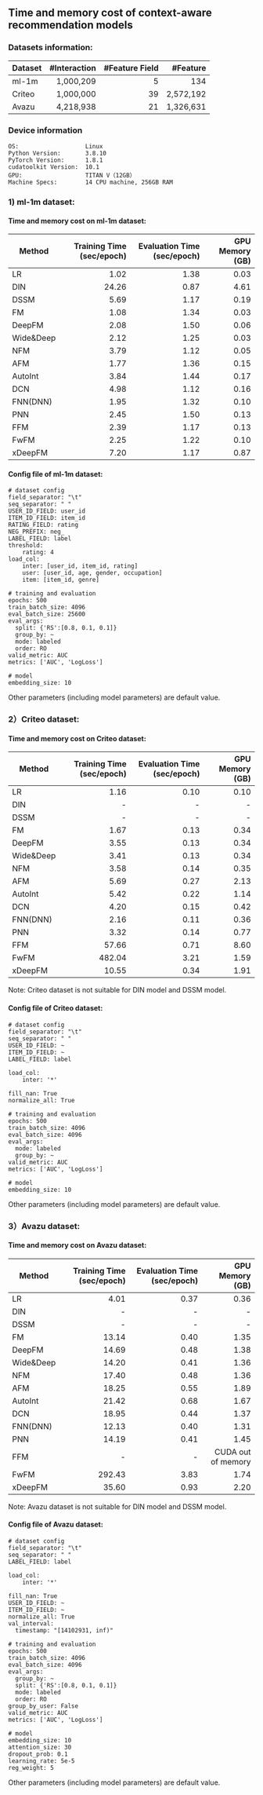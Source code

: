 ## Time and memory cost of context-aware recommendation models 

### Datasets information:

| Dataset | #Interaction | #Feature Field | #Feature   |
| ------- | -----------: | -------------: | ---------: |
| ml-1m   |   1,000,209  |             5  |       134  |
| Criteo  |   1,000,000  |            39  | 2,572,192  |
| Avazu   |   4,218,938  |            21  | 1,326,631  |

### Device information

```
OS:                   Linux
Python Version:       3.8.10
PyTorch Version:      1.8.1
cudatoolkit Version:  10.1
GPU:                  TITAN V（12GB）
Machine Specs:        14 CPU machine, 256GB RAM
```

### 1) ml-1m dataset:

#### Time and memory cost on ml-1m dataset:

| Method    | Training Time (sec/epoch) | Evaluation Time (sec/epoch) | GPU Memory (GB) |
| --------- | ------------------------: | --------------------------: | --------------: |
| LR        |                     1.02  |                       1.38  |           0.03  |
| DIN       |                    24.26  |                       0.87  |           4.61  |
| DSSM      |                     5.69  |                       1.17  |           0.19  |
| FM        |                     1.08  |                       1.34  |           0.03  |
| DeepFM    |                     2.08  |                       1.50  |           0.06  |
| Wide&Deep |                     2.12  |                       1.25  |           0.03  |
| NFM       |                     3.79  |                       1.12  |           0.05  |
| AFM       |                     1.77  |                       1.36  |           0.15  |
| AutoInt   |                     3.84  |                       1.44  |           0.17  |
| DCN       |                     4.98  |                       1.12  |           0.16  |
| FNN(DNN)  |                     1.95  |                       1.32  |           0.10  |
| PNN       |                     2.45  |                       1.50  |           0.13  |
| FFM       |                     2.39  |                       1.17  |           0.13  |
| FwFM      |                     2.25  |                       1.22  |           0.10  |
| xDeepFM   |                     7.20  |                       1.17  |           0.87  |

#### Config file of ml-1m dataset:

```
# dataset config
field_separator: "\t"
seq_separator: " "
USER_ID_FIELD: user_id
ITEM_ID_FIELD: item_id
RATING_FIELD: rating
NEG_PREFIX: neg_
LABEL_FIELD: label
threshold:
    rating: 4
load_col:
    inter: [user_id, item_id, rating]
    user: [user_id, age, gender, occupation]
    item: [item_id, genre]

# training and evaluation
epochs: 500
train_batch_size: 4096
eval_batch_size: 25600
eval_args:
  split: {'RS':[0.8, 0.1, 0.1]}
  group_by: ~
  mode: labeled
  order: RO
valid_metric: AUC
metrics: ['AUC', 'LogLoss']

# model
embedding_size: 10
```

Other parameters (including model parameters) are default value. 

### 2）Criteo dataset:

#### Time and memory cost on Criteo dataset:

| Method    | Training Time (sec/epoch) | Evaluation Time (sec/epoch) | GPU Memory (GB) |
| --------- | ------------------------: | --------------------------: | --------------: |
| LR        |                     1.16  |                       0.10  |           0.10  |
| DIN       |                         - |                           - |               - |
| DSSM      |                         - |                           - |               - |
| FM        |                     1.67  |                       0.13  |           0.34  |
| DeepFM    |                     3.55  |                       0.13  |           0.34  |
| Wide&Deep |                     3.41  |                       0.13  |           0.34  |
| NFM       |                     3.58  |                       0.14  |           0.35  |
| AFM       |                     5.69  |                       0.27  |           2.13  |
| AutoInt   |                     5.42  |                       0.22  |           1.14  |
| DCN       |                     4.20  |                       0.15  |           0.42  |
| FNN(DNN)  |                     2.16  |                       0.11  |           0.36  |
| PNN       |                     3.32  |                       0.14  |           0.77  |
| FFM       |                    57.66  |                       0.71  |           8.60  |
| FwFM      |                   482.04  |                       3.21  |           1.59  |
| xDeepFM   |                    10.55  |                       0.34  |           1.91  |

Note: Criteo dataset is not suitable for DIN model and DSSM model.
#### Config file of Criteo dataset:

```
# dataset config
field_separator: "\t"
seq_separator: " "
USER_ID_FIELD: ~
ITEM_ID_FIELD: ~
LABEL_FIELD: label

load_col: 
    inter: '*'

fill_nan: True
normalize_all: True

# training and evaluation
epochs: 500
train_batch_size: 4096
eval_batch_size: 4096
eval_args:
  mode: labeled
  group_by: ~
valid_metric: AUC
metrics: ['AUC', 'LogLoss']

# model
embedding_size: 10
```

Other parameters (including model parameters) are default value. 

### 3）Avazu dataset:

#### Time and memory cost on Avazu dataset:

| Method    | Training Time (sec/epoch) | Evaluation Time (sec/epoch) | GPU Memory (GB)      |
| --------- | ------------------------: | --------------------------: | -------------------: |
| LR        |                     4.01  |                       0.37  |                0.36  |
| DIN       |                         - |                           - |                    - |
| DSSM      |                         - |                           - |                    - |
| FM        |                    13.14  |                       0.40  |                1.35  |
| DeepFM    |                    14.69  |                       0.48  |                1.38  |
| Wide&Deep |                    14.20  |                       0.41  |                1.36  |
| NFM       |                    17.40  |                       0.48  |                1.36  |
| AFM       |                    18.25  |                       0.55  |                1.89  |
| AutoInt   |                    21.42  |                       0.68  |                1.67  |
| DCN       |                    18.95  |                       0.44  |                1.37  |
| FNN(DNN)  |                    12.13  |                       0.40  |                1.31  |
| PNN       |                    14.19  |                       0.41  |                1.45  |
| FFM       |                         - |                           - |   CUDA out of memory |
| FwFM      |                   292.43  |                       3.83  |                1.74  |
| xDeepFM   |                    35.60  |                       0.93  |                2.20  |

Note: Avazu dataset is not suitable for DIN model and DSSM model.
#### Config file of Avazu dataset:

```
# dataset config
field_separator: "\t"
seq_separator: " "
LABEL_FIELD: label

load_col: 
    inter: '*'

fill_nan: True
USER_ID_FIELD: ~
ITEM_ID_FIELD: ~
normalize_all: True
val_interval: 
  timestamp: "[14102931, inf)"

# training and evaluation
epochs: 500
train_batch_size: 4096
eval_batch_size: 4096
eval_args:
  group_by: ~
  split: {'RS':[0.8, 0.1, 0.1]}
  mode: labeled
  order: RO
group_by_user: False
valid_metric: AUC
metrics: ['AUC', 'LogLoss']

# model
embedding_size: 10    
attention_size: 30
dropout_prob: 0.1
learning_rate: 5e-5
reg_weight: 5
```

Other parameters (including model parameters) are default value. 







